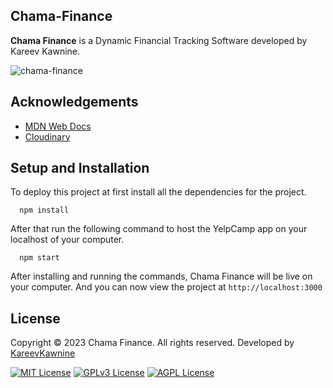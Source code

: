 ## Chama-Finance
**Chama Finance** is a Dynamic Financial Tracking Software developed by Kareev Kawnine.

![chama-finance](https://github.com/KareevKawnine/Chama-Finance/assets/73062307/201387b0-603c-4566-b252-55bdd9dda3b2)

## Acknowledgements

 - [MDN Web Docs](https://developer.mozilla.org/en-US/)
 - [Cloudinary](https://developer.mozilla.org/en-US/)
 
## Setup and Installation

To deploy this project at first install all the dependencies for the project.

```
  npm install
```
After that run the following command to host the YelpCamp app on your localhost of your computer.

```
  npm start 
```
After installing and running the commands, Chama Finance will be live on your computer. And you can now view the project at `http://localhost:3000`

## License
Copyright © 2023 Chama Finance. All rights reserved. Developed by [KareevKawnine](https://github.com/kareevkawnine)

[![MIT License](https://img.shields.io/badge/License-MIT-green.svg)](https://choosealicense.com/licenses/mit/)
[![GPLv3 License](https://img.shields.io/badge/License-GPL%20v3-yellow.svg)](https://opensource.org/licenses/)
[![AGPL License](https://img.shields.io/badge/license-AGPL-blue.svg)](http://www.gnu.org/licenses/agpl-3.0)

